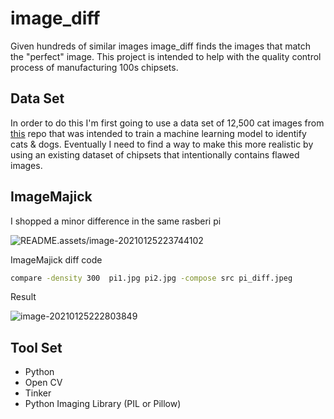 # image_diff
Given hundreds of similar images image_diff finds the images that match the "perfect" image. This project is intended to help with the quality control process of manufacturing 100s chipsets.


## Data Set 
In order to do this I'm first going to use a data set of 12,500 cat images from [this](https://github.com/ADlead/Dogs-Cats) repo that was intended to train 
a machine learning model to identify cats & dogs. Eventually I need to find a way to make this more realistic by using an existing dataset of chipsets that intentionally contains flawed images. 

## ImageMajick

I shopped a minor difference in the same rasberi pi 

![README.assets/image-20210125223744102](/Users/supernova/labwork/image_diff/README.assets/image-20210125223744102.png)

ImageMajick diff code 
```bash
compare -density 300  pi1.jpg pi2.jpg -compose src pi_diff.jpeg
```
Result 


![image-20210125222803849](/Users/supernova/labwork/image_diff/README.assets/image-20210125222803849.png)

## Tool Set 

- Python
- Open CV
- Tinker
- Python Imaging Library (PIL or Pillow)
